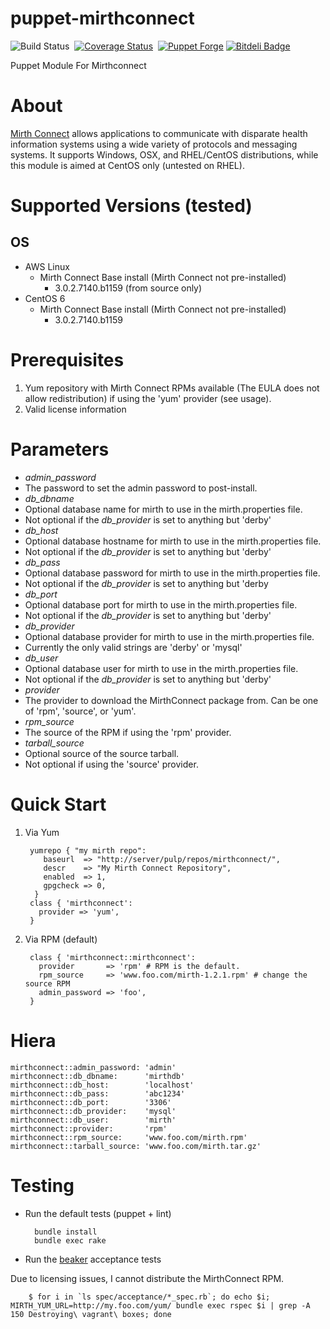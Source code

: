 puppet-mirthconnect
================
![Build Status](https://travis-ci.org/myoung34/puppet-mirthconnect.png?branch=master,dev)&nbsp;
[![Coverage Status](https://coveralls.io/repos/myoung34/puppet-mirthconnect/badge.png)](https://coveralls.io/r/myoung34/puppet-mirthconnect)&nbsp;
[![Puppet Forge](https://img.shields.io/puppetforge/v/myoung34/mirthconnect.svg)](https://forge.puppetlabs.com/myoung34/mirthconnect)
[![Bitdeli Badge](https://d2weczhvl823v0.cloudfront.net/myoung34/puppet-mirthconnect/trend.png)](https://bitdeli.com/free "Bitdeli Badge")

Puppet Module For Mirthconnect

About
=====

[Mirth Connect](http://www.mirthcorp.com) allows applications to communicate with disparate health information systems using a wide variety of protocols and messaging systems. It supports Windows, OSX, and RHEL/CentOS distributions, while this module is aimed at CentOS only (untested on RHEL).

Supported Versions (tested)
=================
## OS ##
* AWS Linux
    * Mirth Connect Base install (Mirth Connect not pre-installed)
        * 3.0.2.7140.b1159 (from source only)
* CentOS 6
    * Mirth Connect Base install (Mirth Connect not pre-installed)
        * 3.0.2.7140.b1159

Prerequisites
=============

1. Yum repository with Mirth Connect RPMs available (The EULA does not allow redistribution) if using the 'yum' provider (see usage).
1. Valid license information

Parameters
===========
* *admin_password*
 * The password to set the admin password to post-install.
* *db_dbname*
 * Optional database name for mirth to use in the mirth.properties file.
 * Not optional if the *db_provider* is set to anything but 'derby'
* *db_host*
 * Optional database hostname for mirth to use in the mirth.properties file.
 * Not optional if the *db_provider* is set to anything but 'derby'
* *db_pass*
 * Optional database password for mirth to use in the mirth.properties file.
 * Not optional if the *db_provider* is set to anything but 'derby
* *db_port*
 * Optional database port for mirth to use in the mirth.properties file.
 * Not optional if the *db_provider* is set to anything but 'derby'
* *db_provider*
 * Optional database provider for mirth to use in the mirth.properties file.
 *  Currently the only valid strings are 'derby' or 'mysql'
* *db_user*
 * Optional database user for mirth to use in the mirth.properties file.
 * Not optional if the *db_provider* is set to anything but 'derby'
* *provider*
 * The provider to download the MirthConnect package from. Can be one of 'rpm', 'source', or 'yum'.
* *rpm_source*
 * The source of the RPM if using the 'rpm' provider.
* *tarball_source*
 * Optional source of the source tarball.
 * Not optional if using the 'source' provider.

Quick Start
===========

1. Via Yum

        yumrepo { "my mirth repo":
           baseurl  => "http://server/pulp/repos/mirthconnect/",
           descr    => "My Mirth Connect Repository",
           enabled  => 1,
           gpgcheck => 0,
         }
        class { 'mirthconnect':
          provider => 'yum',
        }

2. Via RPM (default)

        class { 'mirthconnect::mirthconnect':
          provider       => 'rpm' # RPM is the default.
          rpm_source     => 'www.foo.com/mirth-1.2.1.rpm' # change the source RPM
          admin_password => 'foo',
        }

Hiera
=====

    mirthconnect::admin_password: 'admin'
    mirthconnect::db_dbname:      'mirthdb'
    mirthconnect::db_host:        'localhost'
    mirthconnect::db_pass:        'abc1234'
    mirthconnect::db_port:        '3306'
    mirthconnect::db_provider:    'mysql'
    mirthconnect::db_user:        'mirth'
    mirthconnect::provider:       'rpm'
    mirthconnect::rpm_source:     'www.foo.com/mirth.rpm'
    mirthconnect::tarball_source: 'www.foo.com/mirth.tar.gz'

Testing
=====

* Run the default tests (puppet + lint)

        bundle install
        bundle exec rake

* Run the [beaker](https://github.com/puppetlabs/beaker) acceptance tests

Due to licensing issues, I cannot distribute the MirthConnect RPM.

        $ for i in `ls spec/acceptance/*_spec.rb`; do echo $i; MIRTH_YUM_URL=http://my.foo.com/yum/ bundle exec rspec $i | grep -A 150 Destroying\ vagrant\ boxes; done
